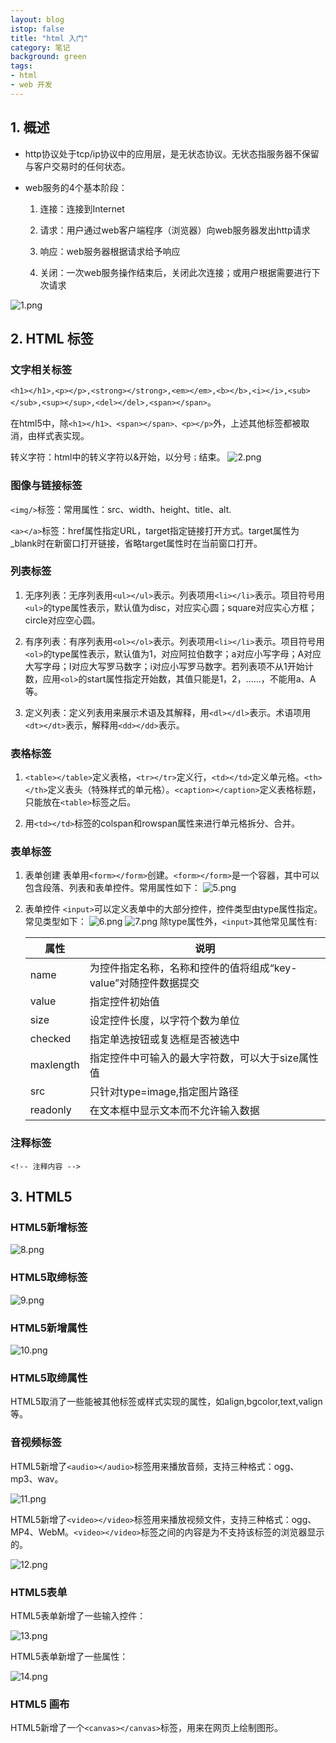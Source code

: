 ```yaml
---
layout: blog
istop: false
title: "html 入门"
category: 笔记
background: green
tags:
- html
- web 开发
---
```


## 1. 概述

* http协议处于tcp/ip协议中的应用层，是无状态协议。无状态指服务器不保留与客户交易时的任何状态。
* web服务的4个基本阶段：

    1. 连接：连接到Internet

    2. 请求：用户通过web客户端程序（浏览器）向web服务器发出http请求

    3. 响应：web服务器根据请求给予响应

    4. 关闭：一次web服务操作结束后，关闭此次连接；或用户根据需要进行下次请求

![1.png](https://i.loli.net/2021/11/21/Jf9yvpXxauGeolS.png)

## 2. HTML 标签

### 文字相关标签

`<h1></h1>,<p></p>,<strong></strong>,<em></em>,<b></b>,<i></i>,<sub></sub>,<sup></sup>,<del></del>,<span></span>`。

在html5中，除`<h1></h1>、<span></span>、<p></p>`外，上述其他标签都被取消，由样式表实现。

转义字符：html中的转义字符以&开始，以分号`；`结束。
![2.png](https://i.loli.net/2021/11/21/dUCOnZYfWPMBceL.png) 

### 图像与链接标签

`<img/>`标签：常用属性：src、width、height、title、alt.

`<a></a>`标签：href属性指定URL，target指定链接打开方式。target属性为_blank时在新窗口打开链接，省略target属性时在当前窗口打开。

### 列表标签

1. 无序列表：无序列表用`<ul></ul>`表示。列表项用`<li></li>`表示。项目符号用`<ul>`的type属性表示，默认值为disc，对应实心圆；square对应实心方框；circle对应空心圆。

2. 有序列表：有序列表用`<ol></ol>`表示。列表项用`<li></li>`表示。项目符号用`<ol>`的type属性表示，默认值为1，对应阿拉伯数字；a对应小写字母；A对应大写字母；I对应大写罗马数字；i对应小写罗马数字。若列表项不从1开始计数，应用`<ol>`的start属性指定开始数，其值只能是1，2，……，不能用a、A等。

3. 定义列表：定义列表用来展示术语及其解释，用`<dl></dl>`表示。术语项用`<dt></dt>`表示，解释用`<dd></dd>`表示。

### 表格标签 

1. `<table></table>`定义表格，`<tr></tr>`定义行，`<td></td>`定义单元格。`<th></th>`定义表头（特殊样式的单元格）。`<caption></caption>`定义表格标题，只能放在`<table>`标签之后。

2. 用`<td></td>`标签的colspan和rowspan属性来进行单元格拆分、合并。

### 表单标签

1. 表单创建 表单用`<form></form>`创建。`<form></form>`是一个容器，其中可以包含段落、列表和表单控件。常用属性如下：
![5.png](https://i.loli.net/2021/11/21/VglqXZRSGUxEw8B.png)

2. 表单控件 `<input>`可以定义表单中的大部分控件，控件类型由type属性指定。常见类型如下：
![6.png](https://i.loli.net/2021/11/21/f4WTvVlChudDEK6.png)
![7.png](https://i.loli.net/2021/11/21/XUGa3x4jDgfOQ2Y.png)
除type属性外，`<input>`其他常见属性有:

    | 属性      | 说明                                                         |
    | -------- | ------------------------------------------------------------ |
    | name      | 为控件指定名称，名称和控件的值将组成“key-value”对随控件数据提交 |
    | value     | 指定控件初始值                                               |
    | size      | 设定控件长度，以字符个数为单位                               |
    | checked   | 指定单选按钮或复选框是否被选中                               |
    | maxlength | 指定控件中可输入的最大字符数，可以大于size属性值             |
    | src       | 只针对type=image,指定图片路径                                |
    | readonly  | 在文本框中显示文本而不允许输入数据                           |

### 注释标签

`<!-- 注释内容 -->`

## 3. HTML5

### HTML5新增标签

![8.png](https://i.loli.net/2021/11/21/aYCP4BDMLkd2ynt.png)

### HTML5取缔标签

![9.png](https://i.loli.net/2021/11/21/zUrYdMTinDw5POu.png)

### HTML5新增属性

![10.png](https://i.loli.net/2021/11/21/ZeCm4SsYDIz5UXM.png)

### HTML5取缔属性

HTML5取消了一些能被其他标签或样式实现的属性，如align,bgcolor,text,valign等。

### 音视频标签

HTML5新增了`<audio></audio>`标签用来播放音频，支持三种格式：ogg、mp3、wav。  

![11.png](https://i.loli.net/2021/11/21/4TRCsHSOz2ogp8f.png)

HTML5新增了`<video></video>`标签用来播放视频文件，支持三种格式：ogg、MP4、WebM。`<video></video>`标签之间的内容是为不支持该标签的浏览器显示的。

![12.png](https://i.loli.net/2021/11/21/bpVdHaizSmueZJx.png)

### HTML5表单

HTML5表单新增了一些输入控件：

![13.png](https://i.loli.net/2021/11/21/W5lITCMx6BERX9P.png)

HTML5表单新增了一些属性：

![14.png](https://i.loli.net/2021/11/21/lAj9zrIyVY7uaZR.png)

### HTML5 画布

HTML5新增了一个`<canvas></canvas>`标签，用来在网页上绘制图形。